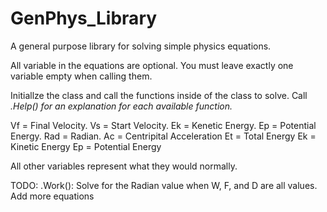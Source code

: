 # GenPhys_Library
A general purpose library for solving simple physics equations.

All variable in the equations are optional. You must leave exactly one variable empty when calling them.

Initiallze the class and call the functions inside of the class to solve.
Call <var>.Help() for an explanation for each available function.
  
Vf = Final Velocity. 
Vs = Start Velocity.
Ek = Kenetic Energy.
Ep = Potential Energy.
Rad = Radian.
Ac = Centripital Acceleration
Et = Total Energy
Ek = Kinetic Energy
Ep = Potential Energy

All other variables represent what they would normally.

TODO: 
  .Work(): Solve for the Radian value when W, F, and D are all values.
  Add more equations
